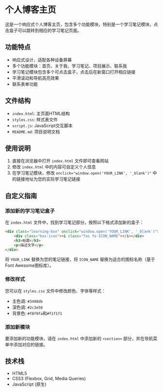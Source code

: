 # 个人博客主页

这是一个响应式个人博客主页，包含多个功能模块，特别是一个学习笔记模块，点击盒子可以跳转到相应的学习笔记页面。

## 功能特点

- 响应式设计，适配各种设备屏幕
- 多个功能模块：首页、关于我、学习笔记、项目展示、联系我
- 学习笔记模块包含多个可点击盒子，点击后在新窗口打开相应链接
- 平滑滚动和导航高亮效果
- 联系表单功能

## 文件结构

- `index.html`: 主页面HTML结构
- `styles.css`: 样式表文件
- `script.js`: JavaScript交互脚本
- `README.md`: 项目说明文档

## 使用说明

1. 直接在浏览器中打开 `index.html` 文件即可查看网站
2. 修改 `index.html` 中的内容可自定义个人信息
3. 在学习笔记模块，修改 `onclick="window.open('YOUR_LINK', '_blank')"` 中的链接地址为您的实际学习笔记链接

## 自定义指南

### 添加新的学习笔记盒子

在 `index.html` 文件中，找到学习笔记部分，按照以下格式添加新的盒子：

```html
<div class="learning-box" onclick="window.open('YOUR_LINK', '_blank')">
    <div class="box-icon"><i class="fas fa-ICON_NAME"></i></div>
    <h3>标题</h3>
    <p>描述文字</p>
</div>
```

将 `YOUR_LINK` 替换为您的笔记链接，将 `ICON_NAME` 替换为适合的图标名称（基于Font Awesome图标库）。

### 修改样式

您可以在 `styles.css` 文件中修改颜色、字体等样式：

- 主色调: `#3498db`
- 深色调: `#2c3e50`
- 背景色: `#f8f9fa`和`#f1f1f1`

### 添加新模块

要添加新的功能模块，请在 `index.html` 中添加新的 `<section>` 部分，并在导航菜单中添加对应的链接。

## 技术栈

- HTML5
- CSS3 (Flexbox, Grid, Media Queries)
- JavaScript (原生) 
